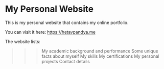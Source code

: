 # My Personal Website

This is my personal website that contains my online portfolio.

You can visit it here: https://hetavpandya.me

The website lists:

>>> My academic background and performance
>>> Some unique facts about myself
>>> My skills
>>> My certifications
>>> My personal projects
>>> Contact details
